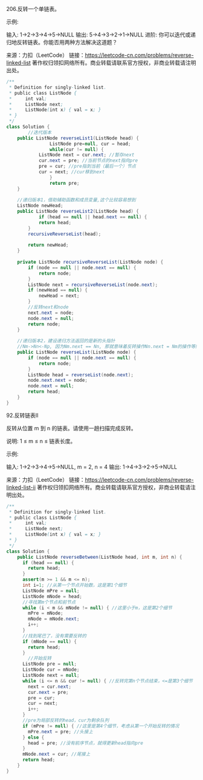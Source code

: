 206.反转一个单链表。

示例:

输入: 1->2->3->4->5->NULL
输出: 5->4->3->2->1->NULL
进阶:
你可以迭代或递归地反转链表。你能否用两种方法解决这道题？

来源：力扣（LeetCode）
链接：https://leetcode-cn.com/problems/reverse-linked-list
著作权归领扣网络所有。商业转载请联系官方授权，非商业转载请注明出处。

```java
/**
 * Definition for singly-linked list.
 * public class ListNode {
 *     int val;
 *     ListNode next;
 *     ListNode(int x) { val = x; }
 * }
 */
class Solution {
		//迭代版本
    public ListNode reverseList1(ListNode head) {
				ListNode pre=null, cur = head;
				while(cur != null) {
          	ListNode next = cur.next; //暂存next
          	cur.next = pre; //当前节点的next指向pre
          	pre = cur; //pre指到当前（最后一个）节点
          	cur = next; //cur移到next
				}
				return pre;
    }
    
    //递归版本1，借助辅助函数和成员变量,这个比较容易想到
    ListNode newHead;
    public ListNode reverseList2(ListNode head) {
    		if (head == null || head.next == null) {
          	return head;
      	}
      	recursiveReverseList(head);
      	
      	return newHead;
    }
    
    private ListNode recursiveReverseList(ListNode node) {
      	if (node == null || node.next == null) {
          	return node;
      	}
      	ListNode next = recursiveReverseList(node.next);
      	if (newHead == null) {
          	newHead = next;
      	}
      	//反转next和node
      	next.next = node;
      	node.next = null;
      	return node;
    }
    
    //递归版本2，建设递归方法返回的是新的头指针
    //Nm->Nn<-Np, 因为Nm.next == Nn, 那就意味着反转操作Nn.next = Nm的操作等同于Nm.next.next = Nm
    public ListNode reverseList(ListNode node) {
      	if (node == null || node.next == null) {
          	return node;
      	}
      	ListNode head = reverseList(node.next);
      	node.next.next = node;
      	node.next = null;
      	return head;
    }
}
```



92.反转链表II

反转从位置 m 到 n 的链表。请使用一趟扫描完成反转。

说明:
1 ≤ m ≤ n ≤ 链表长度。

示例:

输入: 1->2->3->4->5->NULL, m = 2, n = 4
输出: 1->4->3->2->5->NULL

来源：力扣（LeetCode）
链接：https://leetcode-cn.com/problems/reverse-linked-list-ii
著作权归领扣网络所有。商业转载请联系官方授权，非商业转载请注明出处。

```java
/**
 * Definition for singly-linked list.
 * public class ListNode {
 *     int val;
 *     ListNode next;
 *     ListNode(int x) { val = x; }
 * }
 */
class Solution {
    public ListNode reverseBetween(ListNode head, int m, int n) {
      if (head == null) {
        return head;
      }
      assert(m >= 1 && m <= n);
      int i=1; //从第一个节点开始数，这是第1个细节
      ListNode mPre = null;
      ListNode mNode = head;
      //寻找第m个节点和前节点
      while (i < m && mNode != null) { //这里小于m，这是第2个细节
        mPre = mNode;
        mNode = mNode.next;
        i++;
      }
      //找到尾巴了，没有需要反转的
      if (mNode == null) {
        return head;
      }
    	//开始反转
      ListNode pre = null;
      ListNode cur = mNode;
      ListNode next = null;
      while (i <= n && cur != null) { //反转完第n个节点结束，<=是第3个细节
        next = cur.next;
        cur.next = pre;
        pre = cur;
        cur = next;
        i++;
      }
      //pre为局部反转的head，cur为剩余队列
      if (mPre != null) { //这里是第4个细节，考虑从第一个开始反转的情况
        mPre.next = pre; //头接上
      } else {
        head = pre; //没有前序节点，就得更新head指向pre
      }
      mNode.next = cur; //尾接上
      return head;
    }
}
```



